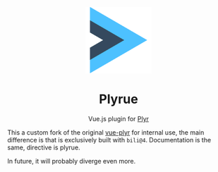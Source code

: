<p align="center">
  <a href="#">
    <img width="150"src="./docs/logo.png">
  </a>
</p>
<h1 align="center">Plyrue</h1>
<p align="center">Vue.js plugin for <a href="https://plyr.io">Plyr</a></p>

This a custom fork of the original [vue-plyr](https://github.com/redxtech/vue-plyr) for internal use, the main difference is that is exclusively built with `bili@4`.
Documentation is the same, directive is plyrue.

In future, it will probably diverge even more. 